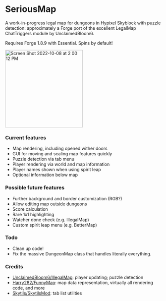 # SeriousMap

A work-in-progress legal map for dungeons in Hypixel Skyblock with puzzle detection: approximately a Forge port of the excellent LegalMap ChatTriggers module by UnclaimedBloom6.

Requires Forge 1.8.9 with Essential. Spins by default!

<img width="250" alt="Screen Shot 2022-10-08 at 2 00 12 PM" src="https://user-images.githubusercontent.com/16139460/194727649-abc1d4b4-c653-46e2-babb-42599ca85883.png">

### Current features
* Map rendering, including opened wither doors
* GUI for moving and scaling map features quickly
* Puzzle detection via tab menu
* Player rendering via world and map information
* Player names shown when using spirit leap
* Optional information below map

### Possible future features
* Further background and border customization (RGB?)
* Allow editing map outside dungeons
* Score calculation
* Rare 1x1 highlighting
* Watcher done check (e.g. IllegalMap)
* Custom spirit leap menu (e.g. BetterMap)

### Todo
* Clean up code! 
* Fix the massive DungeonMap class that handles literally everything.

### Credits
* [UnclaimedBloom6/IllegalMap](https://github.com/UnclaimedBloom6/IllegalMap): player updating; puzzle detection
* [Harry282/FunnyMap](https://github.com/Harry282/FunnyMap): map data representation, virtually all rendering code, and more
* [Skytils/SkytilsMod](https://github.com/Skytils/SkytilsMod): tab list utilities
